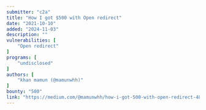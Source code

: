 ```yaml
---
submitter: "c2a"
title: "How I got $500 with Open redirect"
date: "2021-10-10"
added: "2024-11-03"
description: ""
vulnerabilities: [
    "Open redirect"
]
programs: [
    "undisclosed"
]
authors: [
    "khan mamun (@mamunwhh)"
]
bounty: "500"
link: "https://medium.com/@mamunwhh/how-i-got-500-with-open-redirect-48fd80c82631"
---
```




